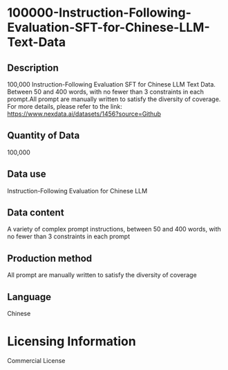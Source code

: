 # 100000-Instruction-Following-Evaluation-SFT-for-Chinese-LLM-Text-Data

## Description
100,000 Instruction-Following Evaluation SFT for Chinese LLM Text Data. Between 50 and 400 words, with no fewer than 3 constraints in each prompt.All prompt are manually written to satisfy the diversity of coverage.
For more details, please refer to the link: https://www.nexdata.ai/datasets/1456?source=Github


## Quantity of Data
100,000
## Data use
Instruction-Following Evaluation for Chinese LLM
## Data content
A variety of complex prompt instructions, between 50 and 400 words, with no fewer than 3 constraints in each prompt
## Production method
All prompt are manually written to satisfy the diversity of coverage
## Language
Chinese
# Licensing Information
Commercial License
